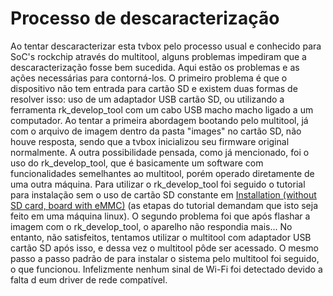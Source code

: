# Processo de descaracterização
Ao tentar descaracterizar esta tvbox pelo processo usual e conhecido para SoC's rockchip através do multitool, alguns problemas impediram que a descaracterização fosse bem sucedida. Aqui estão os problemas e as ações necessárias para contorná-los.
O primeiro problema é que o dispositivo não tem entrada para cartão SD e existem duas formas de resolver isso: uso de um adaptador USB cartão SD, ou utilizando a ferramenta rk_develop_tool com um cabo USB macho macho ligado a um computador.
Ao tentar a primeira abordagem bootando pelo multitool, já com o arquivo de imagem dentro da pasta "images" no cartão SD, não houve resposta, sendo que a tvbox inicializou seu firmware original normalmente. A outra possibilidade pensada, como já mencionado, foi o uso do rk_develop_tool, que é basicamente um software com funcionalidades semelhantes ao multitool, porém operado diretamente de uma outra máquina.
Para utilizar o rk_develop_tool foi seguido o tutorial para instalação sem o uso de cartão SD constante em [Installation (without SD card, board with eMMC)](https://forum.armbian.com/topic/34923-csc-armbian-for-rk322x-tv-box-boards/) (as etapas do tutorial demandam que isto seja feito em uma máquina linux). O segundo problema foi que após flashar a imagem com o rk_develop_tool, o aparelho não respondia mais... No entanto, não satisfeitos, tentamos utilizar o multitool com adaptador USB cartão SD após isso, e dessa vez o multitool pôde ser acessado. O mesmo passo a passo padrão de para instalar o sistema pelo multitool foi seguido, o que funcionou.
Infelizmente nenhum sinal de Wi-Fi foi detectado devido a falta d eum driver de rede compatível.
